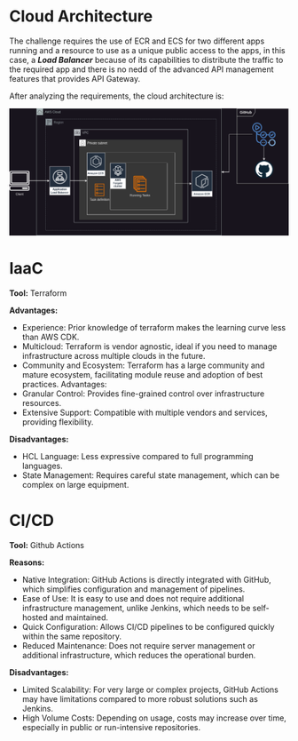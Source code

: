 # Cloud Architecture

The challenge requires the use of ECR and ECS for two different apps running and a resource to use as a unique public access to the apps, in this case, a ***Load Balancer*** because of its capabilities to distribute the traffic to the required app and there is no nedd of the advanced API management features that provides API Gateway.

After analyzing the requirements, the cloud architecture is:

![Tux, the Linux mascot](./resources/prueba_tecnica.png)

# IaaC 

**Tool:** Terraform

**Advantages:**
* Experience: Prior knowledge of terraform makes the learning curve less than AWS CDK.
* Multicloud: Terraform is vendor agnostic, ideal if you need to manage infrastructure across multiple clouds in the future.
* Community and Ecosystem: Terraform has a large community and mature ecosystem, facilitating module reuse and adoption of best practices.
Advantages:
* Granular Control: Provides fine-grained control over infrastructure resources.
* Extensive Support: Compatible with multiple vendors and services, providing flexibility.

**Disadvantages:**
* HCL Language: Less expressive compared to full programming languages.
* State Management: Requires careful state management, which can be complex on large equipment.

# CI/CD
**Tool:** Github Actions

**Reasons:**
* Native Integration: GitHub Actions is directly integrated with GitHub, which simplifies configuration and management of pipelines.
* Ease of Use: It is easy to use and does not require additional infrastructure management, unlike Jenkins, which needs to be self-hosted and maintained.
* Quick Configuration: Allows CI/CD pipelines to be configured quickly within the same repository.
* Reduced Maintenance: Does not require server management or additional infrastructure, which reduces the operational burden.

**Disadvantages:**
* Limited Scalability: For very large or complex projects, GitHub Actions may have limitations compared to more robust solutions such as Jenkins.
* High Volume Costs: Depending on usage, costs may increase over time, especially in public or run-intensive repositories.
